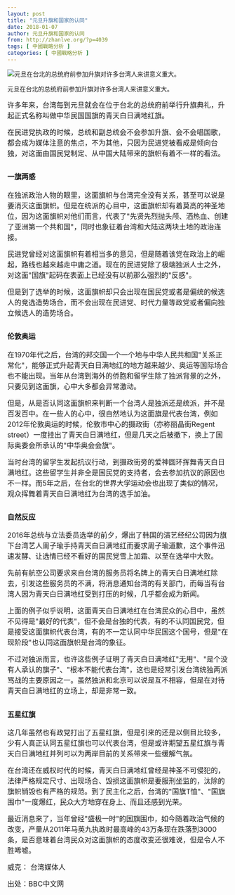 ```yaml
---
layout: post
title: "元旦升旗和国家的认同"
date: 2018-01-07
author: 元旦升旗和国家的认同
from: http://zhanlve.org/?p=4039
tags: [ 中國戰略分析 ]
categories: [ 中國戰略分析 ]
---
```


<div id="entry">
 <div class="at-above-post addthis_tool" data-url="http://zhanlve.org/?p=4039">
 </div>
 <p class="story-body__introduction">
  <img alt="元旦在台北的总统府前参加升旗对许多台湾人来讲意义重大。" src="https://ichef.bbci.co.uk/news/660/cpsprodpb/05BC/production/_99486410_yy02cna.jpg"/>
 </p>
 <p class="story-body__introduction">
  元旦在台北的总统府前参加升旗对许多台湾人来讲意义重大。
 </p>
 <p class="story-body__introduction">
  <p class="story-body__introduction">
   <p class="story-body__introduction">
    <span style="font-size: 12pt;">
     许多年来，台湾每到元旦就会在位于台北的总统府前举行升旗典礼，升起正式名称叫做中华民国国旗的青天白日满地红旗。
    </span>
   </p>
   <p>
    <span style="font-size: 12pt;">
     在民进党执政的时候，总统和副总统会不会参加升旗、会不会唱国歌，都会成为媒体注意的焦点，不为其他，只因为民进党被看成是倾向台独，对这面由国民党制定、从中国大陆带来的旗帜有着不一样的看法。
    </span>
   </p>
   <h2 class="story-body__crosshead">
   </h2>
   <h2 class="story-body__crosshead">
    <span style="font-size: 12pt;">
     一旗两感
    </span>
   </h2>
   <p>
   </p>
   <p>
    <span style="font-size: 12pt;">
     在独派政治人物的眼里，这面旗帜与台湾完全没有关系，甚至可以说是要消灭这面旗帜。但是在统派的心目中，这面旗帜却有着莫高的神圣地位，因为这面旗帜对他们而言，代表了"先贤先烈抛头颅、洒热血、创建了亚洲第一个共和国"，同时也象征着台湾和大陆这两块土地的政治连接。
    </span>
   </p>
   <p>
    <span style="font-size: 12pt;">
     民进党曾经对这面旗帜有着相当多的意见，但是随着该党在政治上的崛起，路线也越来越走中庸之道。现在的民进党除了极端独派人士之外，对这面"国旗"起码在表面上已经没有以前那么强烈的"反感"。
    </span>
   </p>
   <p>
    <span style="font-size: 12pt;">
     但是到了选举的时候，这面旗帜却只会出现在国民党或者是偏统的候选人的竞选造势场合，而不会出现在民进党、时代力量等政党或者偏向独立候选人的造势场合。
    </span>
   </p>
   <h2 class="story-body__crosshead">
   </h2>
   <h2 class="story-body__crosshead">
    <span style="font-size: 12pt;">
     伦敦奥运
    </span>
   </h2>
   <p>
   </p>
   <p>
    <span style="font-size: 12pt;">
     在1970年代之后，台湾的邦交国一个一个地与中华人民共和国"关系正常化"，能够正式升起青天白日满地红的地方越来越少、奥运等国际场合也不能出现。当年从台湾到海外的侨胞和留学生除了独派背景的之外，只要见到这面旗，心中大多都会异常激动。
    </span>
   </p>
   <p>
    <span style="font-size: 12pt;">
     但是，从是否认同这面旗帜来判断一个台湾人是独派还是统派，并不是百发百中。在一些人的心中，很自然地认为这面旗是代表台湾，例如2012年伦敦奥运的时候，伦敦市中心的摄政街（亦称丽晶街Regent street）一度挂出了青天白日满地红，但是几天之后被撤下，换上了国际奥委会所承认的"中华奥会会旗"。
    </span>
   </p>
   <p>
    <span style="font-size: 12pt;">
     当时台湾的留学生发起抗议行动，到摄政街旁的爱神圆环挥舞青天白日满地红。这些留学生并非全是国民党的支持者，会去参加抗议的原因也不一样。而5年之后，在台北的世界大学运动会也出现了类似的情况，观众挥舞着青天白日满地红为台湾的选手加油。
    </span>
   </p>
   <h2 class="story-body__crosshead">
   </h2>
   <h2 class="story-body__crosshead">
    <span style="font-size: 12pt;">
     自然反应
    </span>
   </h2>
   <p>
   </p>
   <p>
    <span style="font-size: 12pt;">
     2016年总统与立法委员选举的前夕，爆出了韩国的演艺经纪公司因为旗下台湾艺人周子瑜手持青天白日满地红而要求周子瑜道歉，这个事件迅速发酵、让选情已经不看好的国民党雪上加霜、以至在选举中大败。
    </span>
   </p>
   <p>
    <span style="font-size: 12pt;">
     先前有航空公司要求来自台湾的服务员将名牌上的青天白日满地红除去，引发这些服务员的不满，将消息通知台湾的有关部门，而每当有台湾人因为青天白日满地红受到打压的时候，几乎都会成为新闻。
    </span>
   </p>
   <p>
    <span style="font-size: 12pt;">
     上面的例子似乎说明，这面青天白日满地红在台湾民众的心目中，虽然不见得是"最好的代表"，但不会是台独的代表，有的不认同国民党，但是接受这面旗帜代表台湾，有的不一定认同中华民国这个国号，但是"在现阶段"也认同这面旗帜是台湾的象征。
    </span>
   </p>
   <p>
    <span style="font-size: 12pt;">
     不过对独派而言，也许这些例子证明了青天白日满地红"无用"、"是个没有人承认的旗子"、"根本不能代表台湾"，这也是经常引发台湾统独两派骂战的主要原因之一。虽然独派和北京可以说是互不相容，但是在对待青天白日满地红的立场上，却是非常一致。
    </span>
   </p>
   <h2 class="story-body__crosshead">
   </h2>
   <h2 class="story-body__crosshead">
    <span style="font-size: 12pt;">
     五星红旗
    </span>
   </h2>
   <p>
   </p>
   <p>
    <span style="font-size: 12pt;">
     这几年虽然也有政党打出了五星红旗，但是引来的还是以侧目比较多，少有人真正认同五星红旗也可以代表台湾，但是或许期望五星红旗与青天白日满地红并列可以为两岸目前的关系带来一些缓解气氛。
    </span>
   </p>
   <p>
    <span style="font-size: 12pt;">
     在台湾还在威权时代的时候，青天白日满地红曾经是神圣不可侵犯的，法律严格规定尺寸、出现场合、毁损这面旗帜是要服刑坐监的，汰除的旗帜销毁也有严格的规范。到了民主化之后，台湾的"国旗T恤"、"国旗围巾"一度爆红，民众大方地穿在身上、而且还感到光荣。
    </span>
   </p>
   <p>
    <span style="font-size: 12pt;">
     最近消息来了，当年曾经"盛极一时"的国旗围巾，如今随着政治气候的改变，产量从2011年马英九执政时最高峰的43万条现在跌落到3000条，是否意味着台湾民众对这面旗帜的态度改变还很难说，但是令人不胜唏嘘。
    </span>
   </p>
   <p>
   </p>
   <p>
    <span style="font-size: 12pt;">
     <span class="byline__name">
      威克：
     </span>
     <span class="byline__title">
      台湾媒体人
     </span>
    </span>
   </p>
   <p>
   </p>
   <p>
    <span style="font-size: 12pt;">
     出处：BBC中文网
    </span>
   </p>
   <!-- AddThis Advanced Settings above via filter on the_content -->
   <!-- AddThis Advanced Settings below via filter on the_content -->
   <!-- AddThis Advanced Settings generic via filter on the_content -->
   <!-- AddThis Share Buttons above via filter on the_content -->
   <!-- AddThis Share Buttons below via filter on the_content -->
   <div class="at-below-post addthis_tool" data-url="http://zhanlve.org/?p=4039">
   </div>
   <!-- AddThis Share Buttons generic via filter on the_content -->
  </p>
 </p>
</div>

